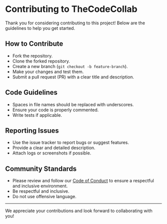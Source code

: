 # Contributing to TheCodeCollab

Thank you for considering contributing to this project! Below are the guidelines to help you get started.

## How to Contribute
- Fork the repository.
- Clone the forked repository.
- Create a new branch (`git checkout -b feature-branch`).
- Make your changes and test them.
- Submit a pull request (PR) with a clear title and description.

## Code Guidelines
- Spaces in file names should be replaced with underscores.
- Ensure your code is properly commented.
- Write tests if applicable.

## Reporting Issues
- Use the issue tracker to report bugs or suggest features.
- Provide a clear and detailed description.
- Attach logs or screenshots if possible.

## Community Standards
- Please review and follow our [Code of Conduct](/CODE_OF_CONDUCT.md) to ensure a respectful and inclusive environment.
- Be respectful and inclusive.
- Do not use offensive language.

---

We appreciate your contributions and look forward to collaborating with you!
